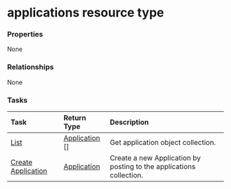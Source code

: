 # applications resource type



### Properties
None

### Relationships
None


### Tasks

| Task		   | Return Type	|Description|
|:---------------|:--------|:----------|
|[List](../api/application_list.md) | [Application](application.md) [] |Get application object collection. |
|[Create Application](../api/application_post_applications.md) |[Application](application.md)| Create a new Application by posting to the applications collection.|

<!-- uuid: 641db8a6-819d-4880-aedf-3102c4bff0ee
2015-10-16 21:10:40 UTC -->
<!-- {
  "type": "#page.annotation",
  "description": "applications resource",
  "keywords": "",
  "section": "documentation",
  "tocPath": ""
}-->